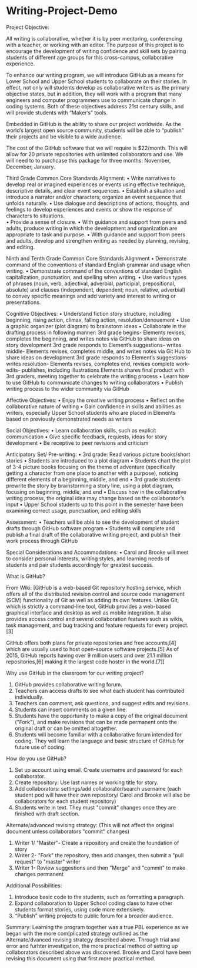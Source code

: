 # Writing-Project-Demo

Project Objective:

All writing is collaborative, whether it is by peer mentoring, conferencing with a teacher, or working with an editor. The purpose of this project is to encourage the development of writing confidence and skill sets by pairing students of different age groups for this cross-campus, collaborative experience.

To enhance our writing program, we will introduce GitHub as a means for Lower School and Upper School students to collaborate on their stories. In effect, not only will students develop as collaborative writers as the primary objective states, but in addition, they will work with a program that many engineers and computer programmers use to communicate change in coding systems. Both of these objectives address 21st century skills, and will provide students with “Maker’s” tools. 

Embedded in GitHub is the ability to share our project worldwide. As the world’s largest open source community, students will be able to “publish” their projects and be visible to a wide audience. 
 
The cost of the GitHub software that we will require is $22/month. This will allow for 20 private repositories with unlimited collaborators and use. We will need to to purchcase this package for three months: November, December, January. 

Third Grade Common Core Standards Alignment:
•	Write narratives to develop real or imagined experiences or events using effective technique, descriptive details, and clear event sequences. 
•	Establish a situation and introduce a narrator and/or characters; organize an event sequence that unfolds naturally.
•	Use dialogue and descriptions of actions, thoughts, and feelings to develop experiences and events or show the response of characters to situations.  
•	Provide a sense of closure. 
•	With guidance and support from peers and adults, produce writing in which the development and organization are appropriate to task and purpose. 
•	With guidance and support from peers and adults, develop and strengthen writing as needed by planning, revising, and editing. 

Ninth and Tenth Grade Common Core Standards Alignment
• Demonstrate command of the conventions of standard English grammar and usage when writing.
• Demonstrate command of the conventions of standard English capitalization, punctuation, and spelling when writing.
• Use various types of phrases (noun, verb, adjectival, adverbial, participial, prepositional, absolute) and clauses (independent, dependent; noun, relative, adverbial) to convey specific meanings and add variety and interest to writing or presentations.

Cognitive Objectives:
•	Understand fiction story structure, including beginning, rising action, climax, falling action, resolution/denouement
•	Use a graphic organizer (plot diagram) to brainstorm ideas 
•	Collaborate in the drafting process in following manner:
3rd grade begins- Elements revises, completes the beginning, and writes notes via GitHub to share ideas on story development
3rd grade responds to Element’s suggestions- writes middle- Elements revises, completes middle, and writes notes via Git Hub to share ideas on development
3rd grade responds to Element’s suggestions- writes resolution- Elements revises, completes end, revises complete work- edits- publishes, including illustrations
Elements shares final product with 3rd graders, meeting together to celebrate the writing process
•	Learn how to use GitHub to communicate changes to writing collaborators 
•	Publish writing process to the wider community via GitHub

Affective Objectives:
•	Enjoy the creative writing process
•	Reflect on the collaborative nature of writing 
• Gain confidence in skills and abilities as writers, especially Upper School students who are placed in Elements based on     previously demonstrated needs as writers 

Social Objectives:
•	Learn collaboration skills, such as explicit communication
•	Give specific feedback, requests, ideas for story development
•	Be receptive to peer revisions and criticism 

Anticipatory Set/ Pre-writing: 
•	3rd grade: Read various picture books/short stories 
•	Students are introduced to a plot diagram
•	Students chart the plot of 3-4 picture books focusing on the theme of adventure (specifically getting a character from one place to another with a purpose), noticing different elements of a beginning, middle, and end
•	3rd grade students prewrite the story by brainstorming a story line, using a plot diagram, focusing on beginning, middle, and end
•	Discuss how in the collaborative writing process, the original idea may change based on the collaborator’s input
• Upper School students up to this point in the semester have been examining correct usage, punctuation, and editing skills 

Assessment:
•	Teachers will be able to see the development of student drafts through GitHub software program
•	Students will complete and publish a final draft of the collaborative writing project, and publish their work process through GitHub 

Special Considerations and Accommodations:
•	Carol and Brooke will meet to consider personal interests, writing styles, and learning needs of students and pair students accordingly for greatest success.

What is GitHub?

From Wiki: [GitHub is a web-based Git repository hosting service, which offers all of the distributed revision control and source code management (SCM) functionality of Git as well as adding its own features. Unlike Git, which is strictly a command-line tool, GitHub provides a web-based graphical interface and desktop as well as mobile integration. It also provides access control and several collaboration features such as wikis, task management, and bug tracking and feature requests for every project.[3]

GitHub offers both plans for private repositories and free accounts,[4] which are usually used to host open-source software projects.[5] As of 2015, GitHub reports having over 9 million users and over 21.1 million repositories,[6] making it the largest code hoster in the world.[7]]

Why use GitHub in the classroom for our writing project?

1. GitHub provides collaborative writing forum.
2. Teachers can access drafts to see what each student has contributed individually.
3. Teachers can comment, ask questions, and suggest edits and revisions. 
4. Students can insert comments on a given line.
5. Students have the opportunity to make a copy of the original document ("Fork"), and make revisions that can be made permanent onto the original draft or can be omitted altogether. 
6. Students will become familiar with a collaborative forum intended for coding. They will learn the language and basic structure of GitHub for future use of coding. 

How do you use GitHub?
1. Set up account using email. Create username and password for each collaborator. 
2. Create repository: Use last names or working title for story. 
3. Add collaborators: settings/add collaborator/search username (each student pod will have their own repository/ Carol and Brooke will also be collaborators for each student repository)
4. Students write in text. They must "commit" changes once they are finished with draft section. 

Alternate/advanced revising strategy: (This will not affect the original document unless collaborators "commit" changes)
1. Writer 1/ "Master"- Create a repository and create the foundation of story
2. Writer 2- "Fork" the repository, then add changes, then submit a "pull request" to "master" writer
3. Writer 1- Review suggestions and then "Merge" and "commit" to make changes permanent 

Additional Possibilities: 
1. Introduce basic code to the students, such as formatting a paragraph.
2. Expand collaboration to Upper School coding class to have other students format stories, using code more extensively.
3. "Publish" writing projects to public forum for a broader audience. 

Summary:  Learning the program together was a true PBL experience as we began with the more com[plicated strategy outlined as the Alternate/dvanced revising strategy described above. Through trial and error and furhter investigation, the more practical method of setting up collaborators described above was discovered. Brooke and Carol have been revising this document using that first more practical method.


